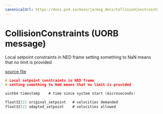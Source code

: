 ```yaml
---
canonicalUrl: https://docs.px4.io/main/ja/msg_docs/CollisionConstraints
---
```


# CollisionConstraints (UORB message)

Local setpoint constraints in NED frame setting something to NaN means that no limit is provided

[source file](https://github.com/PX4/PX4-Autopilot/blob/release/1.14/msg/CollisionConstraints.msg)

```c
# Local setpoint constraints in NED frame
# setting something to NaN means that no limit is provided

uint64 timestamp    # time since system start (microseconds)

float32[2] original_setpoint   # velocities demanded
float32[2] adapted_setpoint    # velocities allowed

```
